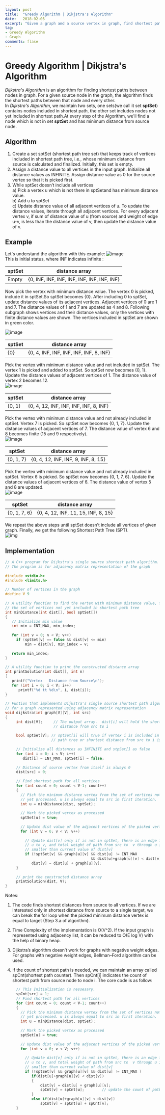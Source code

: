 ```yaml
---
layout: post
title:  "Greedy Algorithm | Dikjstra's Algorithm"
date:   2018-02-05
excerpt: "Given a graph and a source vertex in graph, find shortest paths from source to all vertices in the given graph"
tag:
- Greedy Algorithm
- Graph
comments: flase
---
```


# Greedy Algorithm | Dikjstra's Algorithm
*Dijkstra's Algorithm* is an algorithm for finding shortest paths between nodes in graph. For a given source node in the graph, the algorithm finds the shortest paths between that node and every other.  
In *Dijkstra's Algorithm*, we maintain two sets, one sets(we call it set **sptSet**) contains nodes included in shortest path, the other set includes nodes not yet included in shortest path.At every step of the Algorithm, we'll find a node which is not in set **sptSet** and has minimum distance from source node.

## Algorithm
1. Create a set sptSet (shortest path tree set) that keeps track of vertices included in shortest path tree, i.e., whose minimum distance from source is calculated and finalized. Initially, this set is empty.
2. Assign a distance value to all vertices in the input graph. Initialize all distance values as INFINITE. Assign distance value as 0 for the source vertex so that it is picked first.
3. While sptSet doesn’t include all vertices  
    a) Pick a vertex u which is not there in sptSetand has minimum distance value.  
    b) Add u to sptSet  
    c) Update distance value of all adjacent vertices of u. To update the distance values, iterate through all adjacent vertices. For every adjacent vertex v, if sum of distance value of u (from source) and weight of edge u-v, is less than the distance value of v, then update the distance value of v.

## Example
Let's understand the algorithm with this example:
![image](https://raw.githubusercontent.com/RunningIkkyu/runningikkyu.github.com/master/assets/img/Dijkstra-s%20Algorithm/2018-02-05-1.jpg)  
This is initial status, where INF indicates infinite :  

|sptSet|distance array|  
|-|-|  
|Empty|{0, INF, INF, INF, INF, INF, INF, INF, INF}|  
  
  
Now pick the vertex with minimum distance value. The vertex 0 is picked, include it in sptSet.So sptSet becomes {0}. After including 0 to sptSet, update distance values of its adjacent vertices. Adjacent vertices of 0 are 1 and 7. The distance values of 1 and 7 are updated as 4 and 8. Following subgraph shows vertices and their distance values, only the vertices with finite distance values are shown. The vertices included in sptSet are shown in green color.  

![image](https://raw.githubusercontent.com/RunningIkkyu/runningikkyu.github.com/master/assets/img/Dijkstra-s%20Algorithm/2018-02-05-2.jpg)    

|sptSet|distance array|  
|-|-|  
|{0}|{0, 4, INF, INF, INF, INF, INF, 8, INF}|  

Pick the vertex with minimum distance value and not included in sptSet. The vertex 1 is picked and added to sptSet. So sptSet now becomes {0, 1}. Update the distance values of adjacent vertices of 1. The distance value of vertex 2 becomes 12.  
![image](https://raw.githubusercontent.com/RunningIkkyu/runningikkyu.github.com/master/assets/img/Dijkstra-s%20Algorithm/2018-02-05-3.jpg)

|sptSet|distance array|  
|-|-|  
|{0, 1}|{0, 4, 12, INF, INF, INF, INF, 8, INF}|  
  
Pick the vertex with minimum distance value and not already included in sptSet. Vertex 7 is picked. So sptSet now becomes {0, 1, 7}. Update the distance values of adjacent vertices of 7. The distance value of vertex 6 and 8 becomes finite (15 and 9 respectively).  
![image](https://raw.githubusercontent.com/RunningIkkyu/runningikkyu.github.com/master/assets/img/Dijkstra-s%20Algorithm/2018-02-05-4.jpg)  

|sptSet|distance array|  
|-|-|  
|{0, 1, 7}|{0, 4, 12, INF, INF, 9, INF, 8, 15}|  
  
Pick the vertex with minimum distance value and not already included in sptSet. Vertex 6 is picked. So sptSet now becomes {0, 1, 7, 6}. Update the distance values of adjacent vertices of 6. The distance value of vertex 5 and 8 are updated.  
![image](https://raw.githubusercontent.com/RunningIkkyu/runningikkyu.github.com/master/assets/img/Dijkstra-s%20Algorithm/2018-02-05-5.jpg)  

|sptSet|distance array|  
|-|-|  
|{0, 1, 7, 6}|{0, 4, 12, INF, 11, 15, INF, 8, 15}|  
  
We repeat the above steps until sptSet doesn’t include all vertices of given graph. Finally, we get the following Shortest Path Tree (SPT).  
![img](https://raw.githubusercontent.com/RunningIkkyu/runningikkyu.github.com/master/assets/img/Dijkstra-s%20Algorithm/2018-02-05-6.jpg)  

## Implementation
```c
// A C++ program for Dijkstra's single source shortest path algorithm.
// The program is for adjacency matrix representation of the graph
  
#include <stdio.h>
#include <limits.h>
  
// Number of vertices in the graph
#define V 9
  
// A utility function to find the vertex with minimum distance value, from
// the set of vertices not yet included in shortest path tree
int minDistance(int dist[], bool sptSet[])
{
   // Initialize min value
   int min = INT_MAX, min_index;
  
   for (int v = 0; v < V; v++)
     if (sptSet[v] == false && dist[v] <= min)
         min = dist[v], min_index = v;
  
   return min_index;
}
  
// A utility function to print the constructed distance array
int printSolution(int dist[], int n)
{
   printf("Vertex   Distance from Source\n");
   for (int i = 0; i < V; i++)
      printf("%d tt %d\n", i, dist[i]);
}
  
// Funtion that implements Dijkstra's single source shortest path algorithm
// for a graph represented using adjacency matrix representation
void dijkstra(int graph[V][V], int src)
{
     int dist[V];     // The output array.  dist[i] will hold the shortest
                      // distance from src to i
  
     bool sptSet[V]; // sptSet[i] will true if vertex i is included in shortest
                     // path tree or shortest distance from src to i is finalized
  
     // Initialize all distances as INFINITE and stpSet[] as false
     for (int i = 0; i < V; i++)
        dist[i] = INT_MAX, sptSet[i] = false;
  
     // Distance of source vertex from itself is always 0
     dist[src] = 0;
  
     // Find shortest path for all vertices
     for (int count = 0; count < V-1; count++)
     {
       // Pick the minimum distance vertex from the set of vertices not
       // yet processed. u is always equal to src in first iteration.
       int u = minDistance(dist, sptSet);
  
       // Mark the picked vertex as processed
       sptSet[u] = true;
  
       // Update dist value of the adjacent vertices of the picked vertex.
       for (int v = 0; v < V; v++)
  
         // Update dist[v] only if is not in sptSet, there is an edge from 
         // u to v, and total weight of path from src to  v through u is 
         // smaller than current value of dist[v]
         if (!sptSet[v] && graph[u][v] && dist[u] != INT_MAX 
                                       && dist[u]+graph[u][v] < dist[v])
            dist[v] = dist[u] + graph[u][v];
     }
  
     // print the constructed distance array
     printSolution(dist, V);
}
```

Notes:  
1) The code finds shortest distances from source to all vertices. If we are interested only in shortest distance from source to a single target, we can break the for loop when the picked minimum distance vertex is equal to target (Step 3.a of algorithm).

2) Time Complexity of the implementation is O(V^2). If the input graph is represented using adjacency list, it can be reduced to O(E log V) with the help of binary heap. 

3) Dijkstra’s algorithm doesn’t work for graphs with negative weight edges. For graphs with negative weight edges, Bellman–Ford algorithm can be used.

4) If the count of shortest path is needed, we can maintain an array called spCnt(shortest path counter). Then spCnt[i] indicates the count of shortest path from source node to node i. The core code is as follow:
```c
     // This Initialization is nessesary.
     spCnt[src] = 1; 
     // Find shortest path for all vertices
     for (int count = 0; count < V-1; count++)
     {
       // Pick the minimum distance vertex from the set of vertices not
       // yet processed. u is always equal to src in first iteration.
       int u = minDistance(dist, sptSet);
  
       // Mark the picked vertex as processed
       sptSet[u] = true;
  
       // Update dist value of the adjacent vertices of the picked vertex.
       for (int v = 0; v < V; v++)
  
         // Update dist[v] only if is not in sptSet, there is an edge from 
         // u to v, and total weight of path from src to  v through u is 
         // smaller than current value of dist[v]
         if (!sptSet[v] && graph[u][v] && dist[u] != INT_MAX )
            if(dist[u]+graph[u][v] < dist[v])
            {
                dist[v] = dist[u] + graph[u][v];
                spCnt[v] = spCnt[u];        // update the count of paths of v.
            }
            else if(dist[u]+graph[u][v] < dist[v])
                spCnt[v] = spCnt[u] + spCnt[v];
     }
  
```

